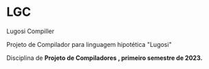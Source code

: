 # LGC
Lugosi Compiller 

Projeto de Compilador para linguagem hipotética "Lugosi"

Disciplina de <strong> Projeto de Compiladores <strong/>, primeiro semestre de 2023. 
